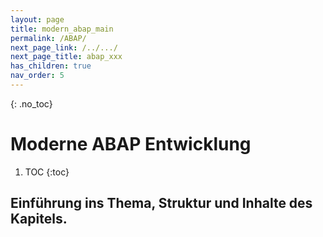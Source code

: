 ```yaml
---
layout: page
title: modern_abap_main
permalink: /ABAP/
next_page_link: /../.../
next_page_title: abap_xxx
has_children: true
nav_order: 5
---
```


{: .no_toc}
# Moderne ABAP Entwicklung

1. TOC
{:toc}

## Einführung ins Thema, Struktur und Inhalte des Kapitels.

